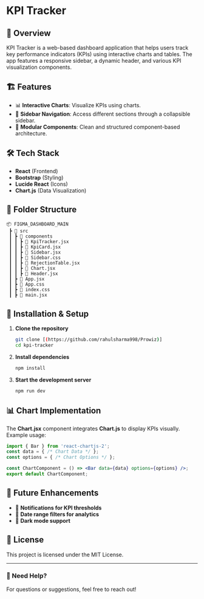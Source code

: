 # KPI Tracker

## 📌 Overview
KPI Tracker is a web-based dashboard application that helps users track key performance indicators (KPIs) using interactive charts and tables. The app features a responsive sidebar, a dynamic header, and various KPI visualization components.

## 🏗️ Features
- 📊 **Interactive Charts**: Visualize KPIs using charts.
- 📌 **Sidebar Navigation**: Access different sections through a collapsible sidebar.
- 📁 **Modular Components**: Clean and structured component-based architecture.

## 🛠️ Tech Stack
- **React** (Frontend)
- **Bootstrap** (Styling)
- **Lucide React** (Icons)
- **Chart.js** (Data Visualization)

## 📂 Folder Structure
```
📦 FIGMA_DASHBOARD_MAIN
 ┣ 📂 src
 ┃ ┣ 📂 components
 ┃ ┃ ┣ 📜 KpiTracker.jsx
 ┃ ┃ ┣ 📜 KpiCard.jsx
 ┃ ┃ ┣ 📜 Sidebar.jsx
 ┃ ┃ ┣ 📜 Sidebar.css
 ┃ ┃ ┣ 📜 RejectionTable.jsx
 ┃ ┃ ┣ 📜 Chart.jsx
 ┃ ┃ ┣ 📜 Header.jsx
 ┃ ┣ 📜 App.jsx
 ┃ ┣ 📜 App.css
 ┃ ┣ 📜 index.css
 ┃ ┣ 📜 main.jsx
```

## 🚀 Installation & Setup
1. **Clone the repository**
   ```bash
   git clone [(https://github.com/rahulsharma998/Prowiz)]
   cd kpi-tracker
   ```

2. **Install dependencies**
   ```bash
   npm install
   ```

3. **Start the development server**
   ```bash
   npm run dev
   ```

## 📊 Chart Implementation
The **Chart.jsx** component integrates **Chart.js** to display KPIs visually. Example usage:
```jsx
import { Bar } from 'react-chartjs-2';
const data = { /* Chart Data */ };
const options = { /* Chart Options */ };

const ChartComponent = () => <Bar data={data} options={options} />;
export default ChartComponent;
```

## 📌 Future Enhancements
- 🔔 **Notifications for KPI thresholds**
- 📅 **Date range filters for analytics**
- 🌙 **Dark mode support**

## 📜 License
This project is licensed under the MIT License.

---

### 📧 Need Help?
For questions or suggestions, feel free to reach out!

